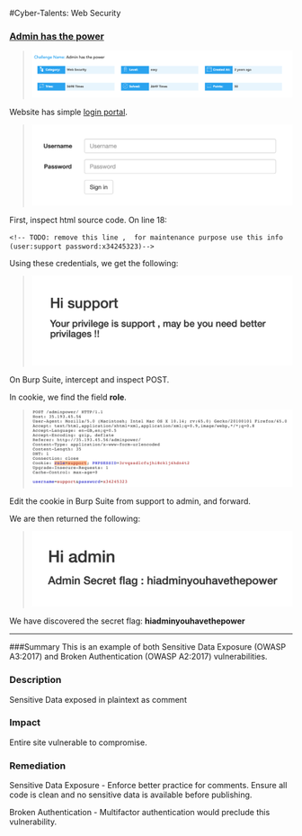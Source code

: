 #Cyber-Talents: Web Security 
### [Admin has the power](https://cybertalents.com/challenges/web/admin-has-the-power)

> ![](Images/ChallengeDescription.png)



Website has simple [login portal](http://35.193.45.56/adminpower/).
>![](Images/login.png)

First, inspect html source code. On line 18:
```
<!-- TODO: remove this line ,  for maintenance purpose use this info (user:support password:x34245323)-->
```

Using these credentials, we get the following:
> ![](Images/support.png) 

On Burp Suite, intercept and inspect POST.

In cookie, we find the field **role**.
> ![](Images/cookie.png)

Edit the cookie in Burp Suite from support to admin, and forward.

We are then returned the following:
> ![](Images/admin.png)

We have discovered the secret flag: **hiadminyouhavethepower**



***************************************************************************

###Summary
This is an example of both Sensitive Data Exposure (OWASP A3:2017) and Broken Authentication (OWASP A2:2017) vulnerabilities.

### Description
Sensitive Data exposed in plaintext as comment

### Impact
Entire site vulnerable to compromise.

### Remediation
Sensitive Data Exposure  - Enforce better practice for comments. Ensure all code is clean and no sensitive data is available before publishing.

Broken Authentication - Multifactor authentication would preclude this vulnerability.
